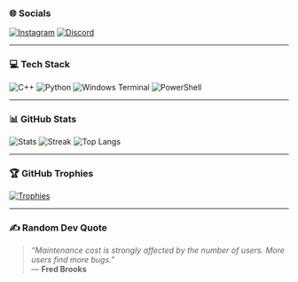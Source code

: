 ### 🌐 Socials

[![Instagram](https://img.shields.io/badge/Instagram-DD2A7B?style=for-the-badge&logo=instagram&logoColor=white)](https://www.instagram.com/0vulz)
[![Discord](https://img.shields.io/badge/Join%20Us%20on%20Discord-5865F2?style=for-the-badge&logo=discord&logoColor=white)](https://discord.gg/8ymxk7hN)

---

### 💻 Tech Stack

![C++](https://img.shields.io/badge/C++-00599C?style=for-the-badge&logo=cplusplus&logoColor=white)
![Python](https://img.shields.io/badge/Python-3776AB?style=for-the-badge&logo=python&logoColor=white)
![Windows Terminal](https://img.shields.io/badge/Windows_Terminal-4D4D4D?style=for-the-badge&logo=windows-terminal&logoColor=white)
![PowerShell](https://img.shields.io/badge/PowerShell-5391FE?style=for-the-badge&logo=powershell&logoColor=white)

---

### 📊 GitHub Stats

![Stats](https://github-readme-stats.vercel.app/api?username=Nightowl-w&show_icons=true&theme=radical)
![Streak](https://github-readme-streak-stats.herokuapp.com?user=Nightowl-w&theme=radical)
![Top Langs](https://github-readme-stats.vercel.app/api/top-langs/?username=Nightowl-w&layout=compact&theme=radical)

---

### 🏆 GitHub Trophies

[![Trophies](https://github-profile-trophy.vercel.app/?username=Nightowl-w&theme=radical&no-frame=true)](https://github.com/ryo-ma/github-profile-trophy)

---

### ✍️ Random Dev Quote

> *“Maintenance cost is strongly affected by the number of users. More users find more bugs.”*  
> — **Fred Brooks**
